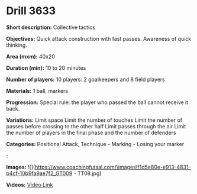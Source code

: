 # Drill 3633

**Short description:**
Collective tactics

**Objectives:**
Quick attack construction with fast passes. Awareness of quick thinking.

**Area (mxm):**
40x20

**Duration (min):**
10 to 20 minutes

**Number of players:**
10 players: 2 goalkeepers and 8 field players

**Materials:**
1 ball, markers

**Progression:**
Special rule: the player who passed the ball cannot receive it back.

**Variations:**
Limit space Limit the number of touches Limit the number of passes before crossing to the other half Limit passes through the air Limit the number of players in the final phase and the number of defenders

**Categories:**
Positional Attack, Technique - Marking - Losing your marker

**:**


**Images:**
![](https://www.coachingfutsal.com/\images\f1d5e80e-e913-4831-b4cf-10b9fa9ae7f2_GT009 - TT08.jpg)

**Videos:**
[Video Link](https://www.youtube.com/embed/wps0bANwIq8)

